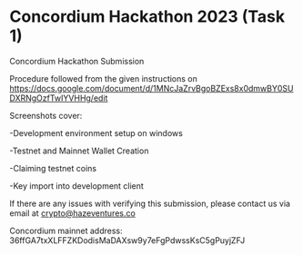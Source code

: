 # Concordium Hackathon 2023 (Task 1)
Concordium Hackathon Submission

Procedure followed from the given instructions on https://docs.google.com/document/d/1MNcJaZrvBgoBZExs8x0dmwBY0SUDXRNgOzfTwIYVHHg/edit

Screenshots cover:

-Development environment setup on windows

-Testnet and Mainnet Wallet Creation

-Claiming testnet coins

-Key import into development client

If there are any issues with verifying this submission, please contact us via email at crypto@hazeventures.co

Concordium mainnet address: 36ffGA7txXLFFZKDodisMaDAXsw9y7eFgPdwssKsC5gPuyjZFJ
